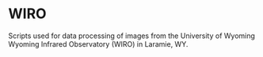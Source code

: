 # WIRO
Scripts used for data processing of images from the University of Wyoming Wyoming Infrared Observatory (WIRO) in Laramie, WY.
